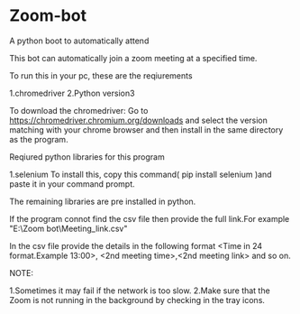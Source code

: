 # Zoom-bot
A python boot to automatically attend


This bot can automatically join a zoom meeting at a specified time.

To run this in your pc, these are the reqiurements

1.chromedriver
2.Python version3

To download the chromedriver: 
 Go to https://chromedriver.chromium.org/downloads 
 and select the version matching with your chrome browser and then install in the same directory as the program.

Reqiured python libraries for this program

1.selenium
  To install this, copy this command( pip install selenium )and paste it in your command prompt.

The remaining libraries are pre installed in python.

If the program connot find the csv file then provide the full link.For example "E:\\Zoom bot\\Meeting_link.csv"

In the csv file provide the details in the following format
<Time in 24 format.Example 13:00>,<full meeting link>
<2nd meeting time>,<2nd meeting link>
and so on.

NOTE:

1.Sometimes it may fail if the network is too slow.
2.Make sure that the Zoom is not running in the background by checking in the tray icons.
